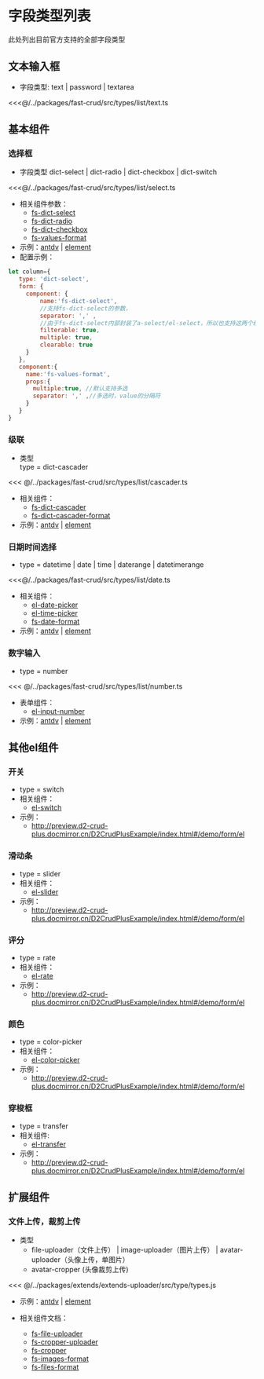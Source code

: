 # 字段类型列表

此处列出目前官方支持的全部字段类型

## 文本输入框
* 字段类型: text | password | textarea

<<<@/../packages/fast-crud/src/types/list/text.ts

## 基本组件

### 选择框
* 字段类型 dict-select | dict-radio | dict-checkbox | dict-switch  
  
<<<@/../packages/fast-crud/src/types/list/select.ts

* 相关组件参数：
    * [fs-dict-select](/api/components/crud/extends/fs-dict-select.md)  
    * [fs-dict-radio](/api/components/crud/extends/fs-dict-radio.md)  
    * [fs-dict-checkbox](/api/components/crud/extends/fs-dict-checkbox)  
    * [fs-values-format](/api/components/crud/extends/fs-values-format)
* 示例：[antdv](http://fast-crud.docmirror.cn/antdv/#/component/select) | [element](http://fast-crud.docmirror.cn/element/#/component/select)
* 配置示例：
```javascript
let column={
   type: 'dict-select',
   form: {
     component: {
         name:'fs-dict-select', 
         //支持fs-dict-select的参数，
         separator: ',' ,
         //由于fs-dict-select内部封装了a-select/el-select，所以也支持这两个组件的参数
         filterable: true,
         multiple: true,
         clearable: true
     }
   },
   component:{
     name:'fs-values-format',
     props:{
       multiple:true, //默认支持多选
       separator: ',' ,//多选时，value的分隔符
     }   
   }
}

```


### 级联

* 类型  
type = dict-cascader

<<< @/../packages/fast-crud/src/types/list/cascader.ts

* 相关组件：
    * [fs-dict-cascader](/api/components/crud/extends/fs-dict-cascader.md)  
    * [fs-dict-cascader-format](/api/components/crud/extends/fs-dict-cascader-format.md)
* 示例：[antdv](http://fast-crud.docmirror.cn/antdv/#/component/cascader) | [element](http://fast-crud.docmirror.cn/element/#/component/cascader)

### 日期时间选择
* type = datetime | date | time | daterange | datetimerange

<<<@/../packages/fast-crud/src/types/list/date.ts

* 相关组件：
    * [el-date-picker](https://element-plus.gitee.io/#/zh-CN/component/date-picker#attributes)  
    * [el-time-picker](https://element-plus.gitee.io/#/zh-CN/component/time-picker)  
    * [fs-date-format](/api/components/crud/extends/fs-date-format)
* 示例：[antdv](http://fast-crud.docmirror.cn/antdv/#/component/date) | [element](http://fast-crud.docmirror.cn/element/#/component/date)
 
   

### 数字输入
* type = number

<<< @/../packages/fast-crud/src/types/list/number.ts

* 表单组件：
    * [el-input-number](https://element-plus.gitee.io/#zh-CN/component/input-number)
* 示例：[antdv](http://fast-crud.docmirror.cn/antdv/#/component/number) | [element](http://fast-crud.docmirror.cn/element/#/component/number)
 

## 其他el组件
### 开关
* type = switch
* 相关组件：
    * [el-switch](https://element-plus.gitee.io/#/zh-CN/component/switch)
* 示例：
    * <http://preview.d2-crud-plus.docmirror.cn/D2CrudPlusExample/index.html#/demo/form/el>  
### 滑动条
* type = slider
* 相关组件：
    * [el-slider](https://element-plus.gitee.io/#/zh-CN/component/slider)  
* 示例：
    * <http://preview.d2-crud-plus.docmirror.cn/D2CrudPlusExample/index.html#/demo/form/el>
### 评分
* type = rate
* 相关组件：
    * [el-rate](https://element-plus.gitee.io/#/zh-CN/component/rate)  
* 示例：
    * <http://preview.d2-crud-plus.docmirror.cn/D2CrudPlusExample/index.html#/demo/form/el>
### 颜色
* type = color-picker
* 相关组件：
    * [el-color-picker](https://element-plus.gitee.io/#/zh-CN/component/color-picker)  
* 示例：
    * <http://preview.d2-crud-plus.docmirror.cn/D2CrudPlusExample/index.html#/demo/form/el>
    
### 穿梭框
* type = transfer 
* 相关组件:
    * [el-transfer](https://element-plus.gitee.io/2.0/#/zh-CN/component/transfer)  
* 示例：
    * <http://preview.d2-crud-plus.docmirror.cn/D2CrudPlusExample/index.html#/demo/form/el>



## 扩展组件

### 文件上传，裁剪上传
* 类型
    *  file-uploader（文件上传） | image-uploader（图片上传） | avatar-uploader（头像上传，单图片）  
    *  avatar-cropper (头像裁剪上传)
    
<<< @/../packages/extends/extends-uploader/src/type/types.js
* 示例：[antdv](http://fast-crud.docmirror.cn/antdv/#/component/uploader/form) | [element](http://fast-crud.docmirror.cn/element/#/component/uploader/form)

* 相关组件文档：
    * [fs-file-uploader](/api/components/extends/uploader/fs-file-uploader.md) 
    * [fs-cropper-uploader](/api/components/extends/uploader/fs-cropper-uploader.md) 
    * [fs-cropper](/api/components/extends/uploader/fs-cropper.md)  
    * [fs-images-format](/api/components/extends/uploader/fs-images-format.md)
    * [fs-files-format](/api/components/extends/uploader/fs-files-format.md)

